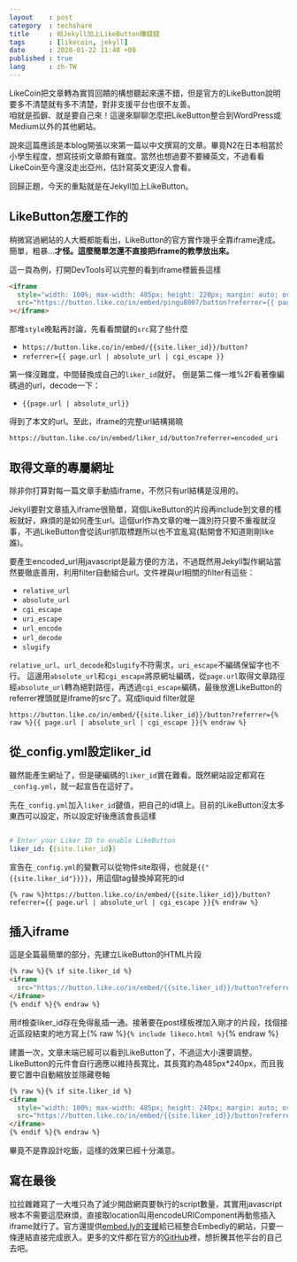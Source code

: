 ```yaml
---
layout    : post
category  : techshare
title     : 給Jekyll加上LikeButton賺錢錢
tags      : [likecoin, jekyll]
date      : 2020-01-22 11:40 +08
published : true
lang      : zh-TW
---
```


LikeCoin把文章轉為實質回饋的構想聽起來還不錯，但是官方的LikeButton說明要多不清楚就有多不清楚，對非支援平台也很不友善。  
咱就是孤僻、就是要自己來！這邊來聊聊怎麼把LikeButton整合到WordPress或Medium以外的其他網站。

<!--more-->

說來這篇應該是本blog開張以來第一篇以中文撰寫的文章。畢竟N2在日本相當於小學生程度，想寫技術文章頗有難度。當然也想過要不要練英文，不過看看LikeCoin至今還沒走出亞州，估計寫英文更沒人會看。

回歸正題，今天的重點就是在Jekyll加上LikeButton。

## LikeButton怎麼工作的

稍微寫過網站的人大概都能看出，LikeButton的官方實作幾乎全靠iframe達成。簡單，粗暴...**才怪。這麼簡單怎還不直接把iframe的教學放出來。**

這一頁為例，打開DevTools可以完整的看到iframe標籤長這樣

```html
<iframe
  style="width: 100%; max-width: 485px; height: 220px; margin: auto; overflow: hidden; display: block;"
  src="https://button.like.co/in/embed/pingu8007/button?referrer={{ page.url | absolute_url | cgi_escape }}"
></iframe>
```

那堆`style`晚點再討論，先看看關鍵的`src`寫了些什麼

* `https://button.like.co/in/embed/{{site.liker_id}}/button?`
* `referrer={{ page.url | absolute_url | cgi_escape }}`

第一條沒難度，中間替換成自己的`liker_id`就好。
倒是第二條一堆%2F看著像編碼過的url，decode一下：

* `{{page.url | absolute_url}}`

得到了本文的url。至此，iframe的完整url結構揭曉

```text
https://button.like.co/in/embed/liker_id/button?referrer=encoded_uri
```

## 取得文章的專屬網址

除非你打算對每一篇文章手動插iframe，不然只有url結構是沒用的。

Jekyll要對文章插入iframe很簡單，寫個LikeButton的片段再include到文章的樣板就好，麻煩的是如何產生url。這個url作為文章的唯一識別符只要不重複就沒事，不過LikeButton會從該url抓取標題所以也不宜亂寫(點開會不知道剛剛like誰)。

要產生encoded_url用javascript是最方便的方法，不過既然用Jekyll製作網站當然要徹底善用，利用filter自動組合url。文件裡與url相關的filter有這些：

* `relative_url`
* `absolute_url`
* `cgi_escape`
* `uri_escape`
* `url_encode`
* `url_decode`
* `slugify`

`relative_url`、`url_decode`和`slugify`不符需求，`uri_escape`不編碼保留字也不行。
這邊用`absolute_url`和`cgi_escape`將原網址編碼，從`page.url`取得文章路徑經`absolute_url`轉為絕對路徑，再透過`cgi_escape`編碼，最後放進LikeButton的referrer裡頭就是iframe的src了。寫成liquid filter就是

```text
https://button.like.co/in/embed/{{site.liker_id}}/button?referrer={% raw %}{{ page.url | absolute_url | cgi_escape }}{% endraw %}
```

## 從_config.yml設定liker_id

雖然能產生網址了，但是硬編碼的`liker_id`實在難看。既然網站設定都寫在`_config.yml`，就一起宣告在這好了。

先在`_config.yml`加入`liker_id`鍵值，把自己的id填上。目前的LikeButton沒太多東西可以設定，所以設定好後應該會長這樣

```yaml

# Enter your Liker ID to enable LikeButton
liker_id: {{site.liker_id}}

```

宣告在`_config.yml`的變數可以從物件site取得，也就是`{{"{{site.liker_id"}}}}`，用這個tag替換掉寫死的id

```text
{% raw %}https://button.like.co/in/embed/{{site.liker_id}}/button?referrer={{ page.url | absolute_url | cgi_escape }}{% endraw %}
```

## 插入iframe

這是全篇最簡單的部分，先建立LikeButton的HTML片段

```html
{% raw %}{% if site.liker_id %}
<iframe
  src="https://button.like.co/in/embed/{{site.liker_id}}/button?referrer={{ page.url | absolute_url | cgi_escape }}">
</iframe>
{% endif %}{% endraw %}
```

用if檢查liker_id存在免得亂插一通。接著要在post樣板裡加入剛才的片段，找個接近區段結束的地方寫上{% raw %}`{% include likeco.html %}`{% endraw %}

建置一次，文章末端已經可以看到LikeButton了，不過這大小還要調整。LikeButton的元件會自行適應以維持長寬比，其長寬約為485px*240px，而且我要它置中自動縮放並隱藏卷軸

```html
{% raw %}{% if site.liker_id %}
<iframe
  style="width: 100%; max-width: 485px; height: 240px; margin: auto; overflow: hidden; display: block;"
  src="https://button.like.co/in/embed/{{site.liker_id}}/button?referrer={{ page.url | absolute_url | cgi_escape }}">
</iframe>
{% endif %}{% endraw %}
```

畢竟不是靠設計吃飯，這樣的效果已經十分滿意。

## 寫在最後

拉拉雜雜寫了一大堆只為了減少開啟網頁要執行的script數量，其實用javascript根本不需要這麼麻煩，直接取location叫用encodeURIComponent再動態插入iframe就行了。官方還提供[embed.ly的支援][embedly-preview]給已經整合Embedly的網站，只要一條連結直接完成嵌入。更多的文件都在官方的[GitHub][official-doc]裡，想折騰其他平台的自己去吧。

[embedly-preview]: https://embed.ly/code?url=https%3A%2F%2Fbutton.like.co%2Fpingu8007
[official-doc]: https://github.com/likecoin/LikeButton-integration/tree/master/web#2iframe
